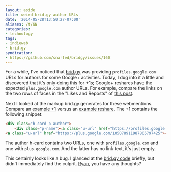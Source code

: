 ```yaml
---
layout: aside
title: weird brid.gy author URLs
date: '2014-05-28T13:50:27-07:00'
aliases: /t/KN
categories:
- technology
tags:
- indieweb
- brid.gy
syndication:
- https://github.com/snarfed/bridgy/issues/160
---
```

For a while, I've noticed that [brid.gy][] was providing `profiles.google.com` URLs for authors for some Google+
activities.  Today, I dug into it a little and discovered that it's only doing this for +1s; Google+ reshares have the
expected `plus.google.com` author URLs.  For example, compare the links on the two rows of faces in the "Likes and
Reposts" of [this post][].

Next I looked at the markup brid.gy generates for these webmentions.  Compare an [example +1][] versus an [example
reshare][].  The +1 contains the following snippet:

``` html
<div class="h-card p-author">
    <div class="p-name"><a class="u-url" href="https://profiles.google.com/105078911987805797425">Cristian Gary Bufadel</a></div>
<a class="u-url" href="https://plus.google.com/105078911987805797425"></a>
```

The author h-card contains two URLs, one with `profiles.google.com` and one with `plus.google.com`.  And the latter has
no link text, it's just empty.

This certainly looks like a bug. I glanced at the [brid.gy code][] briefly, but didn't immediately find the culprit.
[Ryan][], you have any thoughts?

[brid.gy]: https://www.brid.gy/
[this post]: /2014/05/go-rest-apis-and-pointers#webmentions
[example +1]: https://brid-gy.appspot.com/like/googleplus/111832530347449196055/z13btbeotxa1xlagq04cjrvwdoeagrwasvc0k/105078911987805797425
[example reshare]: https://brid-gy.appspot.com/repost/googleplus/111832530347449196055/z12fcrxzklu1vrctk23xyz2h2ln5z1qau04/103038387682807517504
[brid.gy code]: https://github.com/snarfed/bridgy
[Ryan]: https://snarfed.org/
